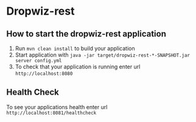 # Dropwiz-rest

How to start the dropwiz-rest application
---

1. Run `mvn clean install` to build your application
1. Start application with `java -jar target/dropwiz-rest-*-SNAPSHOT.jar server config.yml`
1. To check that your application is running enter url `http://localhost:8080`

Health Check
---

To see your applications health enter url `http://localhost:8081/healthcheck`
